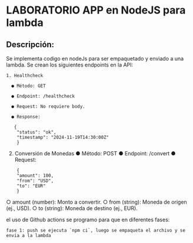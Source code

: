 # LABORATORIO APP en NodeJS para lambda

## Descripción:

  Se implementa codigo en nodeJs para ser empaquetado y enviado a una lambda.
  Se crean los siguientes endpoints en la API:
  
    1. Healthcheck
    
      ● Método: GET
      
      ● Endpoint: /healthcheck
      
      ● Request: No requiere body.
      
      ● Response:
  ```
     {
      "status": "ok",
      "timestamp": "2024-11-19T14:30:00Z"
      }
  ```
  2. Conversión de Monedas
      ● Método: POST
      ● Endpoint: /convert
      ● Request:

  ```
      {
      "amount": 100,
      "from": "USD",
      "to": "EUR"
      }
  ```

○  amount (number): Monto a convertir.
○ from (string): Moneda de origen (ej., USD).
○ to (string): Moneda de destino (ej., EUR).

  el uso de Github actions se programo para que en diferentes fases:
      
    fase 1: push se ejecuta `npm ci`, luego se empaqueta el archivo y se envia a la lambda
    


